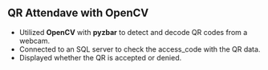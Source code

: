 ## QR Attendave with OpenCV

- Utilized **OpenCV** with **pyzbar** to detect and decode QR codes from a webcam.
- Connected to an SQL server to check the access_code with the QR data.
- Displayed whether the QR is accepted or denied.